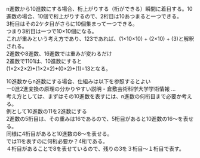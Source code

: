 n進数から10進数にする場合、桁上がりする（桁ができる）瞬間に着目する。10進数の場合、10個で桁上がりするので、2桁目は10あつまると一つできる。  
3桁目はその2ケタ目がさらに10個集まって一つできる。  
つまり3桁目は一つで10×10個になる。  
これが重みという考え方であり、123であれば、(1×10×10) + (2×10) + (3)と解釈される。  
2進数や8進数、16進数では重みが変わるだけ   
2進数で1101は、10進数にすると  
(1×2×2×2)+(1×2×2)+(0×2)+(1)=13となる。  
  
  
10進数からn進数にする場合、仕組みは以下を参照するとよい  
ー0進2進変換の原理の分かりやすい説明 - 倉敷芸術科学大学学術情報 ...  
考え方としては、まずはその10進数を表すには、n進数の何桁目まで必要か考える。  
例として10進数の11を2進数にする  
2進数の5桁目は、その重みは16であるので、5桁目があると10進数の16～を表せる。  
同様に4桁目があると10進数の8～を表せる。  
では11を表すのに何桁必要か？4桁である。  
４桁目があることで8を表せているので、残りの3を３桁目～１桁目で表す。  
